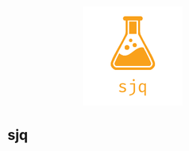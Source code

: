 <p align="center"><img src ="https://github.com/vaclavsvejcar/sjq/raw/master/doc/assets/logo.png" width="200" /></p>

# sjq
